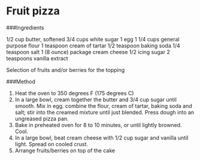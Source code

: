 # Fruit pizza

###Ingredients

1/2 cup butter, softened
3/4 cups white sugar
1 egg
1 1/4 cups general purpose flour
1 teaspoon cream of tartar
1/2 teaspoon baking soda
1/4 teaspoon salt
1 (8 ounce) package cream cheese
1/2 icing sugar
2 teaspoons vanilla extract

Selection of fruits and/or berries for the topping


###Method

1. Heat the oven to 350 degrees F (175 degrees C)
2. In a large bowl, cream together the butter and 3/4 cup sugar until smooth. Mix in egg. combine the flour, cream of tartar, baking soda and salt; stir into the creamed mixture until just blended. Press dough into an ungreased pizza pan.
3. Bake in preheated oven for 8 to 10 minutes, or until lightly browned. Cool.
4. In a large bowl, beat cream cheese with 1/2 cup sugar and vanilla until light. Spread on cooled crust.
5. Arrange fruits/berries on top of the cake
